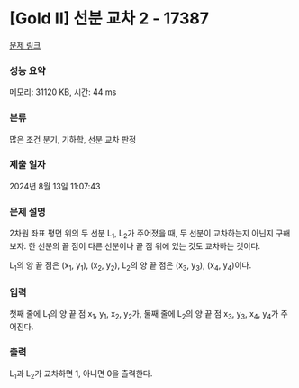 # [Gold II] 선분 교차 2 - 17387 

[문제 링크](https://www.acmicpc.net/problem/17387) 

### 성능 요약

메모리: 31120 KB, 시간: 44 ms

### 분류

많은 조건 분기, 기하학, 선분 교차 판정

### 제출 일자

2024년 8월 13일 11:07:43

### 문제 설명

<p>2차원 좌표 평면 위의 두 선분 L<sub>1</sub>, L<sub>2</sub>가 주어졌을 때, 두 선분이 교차하는지 아닌지 구해보자. 한 선분의 끝 점이 다른 선분이나 끝 점 위에 있는 것도 교차하는 것이다.</p>

<p>L<sub>1</sub>의 양 끝 점은 (x<sub>1</sub>, y<sub>1</sub>), (x<sub>2</sub>, y<sub>2</sub>), L<sub>2</sub>의 양 끝 점은 (x<sub>3</sub>, y<sub>3</sub>), (x<sub>4</sub>, y<sub>4</sub>)이다.</p>

### 입력 

 <p>첫째 줄에 L<sub>1</sub>의 양 끝 점 x<sub>1</sub>, y<sub>1</sub>, x<sub>2</sub>, y<sub>2</sub>가, 둘째 줄에 L<sub>2</sub>의 양 끝 점 x<sub>3</sub>, y<sub>3</sub>, x<sub>4</sub>, y<sub>4</sub>가 주어진다.</p>

### 출력 

 <p>L<sub>1</sub>과 L<sub>2</sub>가 교차하면 1, 아니면 0을 출력한다.</p>

